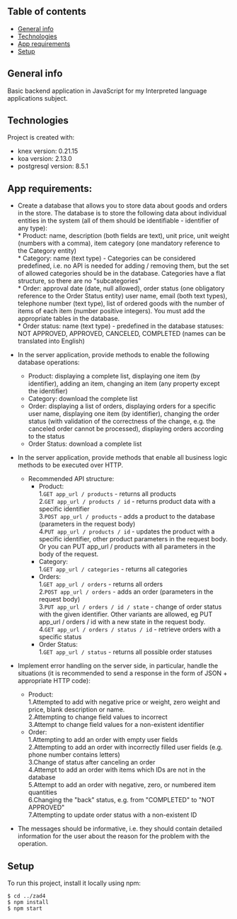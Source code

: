 ## Table of contents
* [General info](#general-info)
* [Technologies](#technologies)
* [App requirements](#app-requirements)
* [Setup](#setup)

## General info
Basic backend application in JavaScript for my Interpreted language applications subject.
## Technologies
Project is created with:     
 * knex version: 0.21.15   
 * koa version: 2.13.0   
 * postgresql version: 8.5.1  
    
## App requirements:

* Create a database that allows you to store data about goods and orders in the store. The database is to store the following data about individual entities in the system (all of them should be identifiable - identifier of any type):  
      * Product: name, description (both fields are text), unit price, unit weight (numbers with a comma), item category (one mandatory reference to the Category entity)  
      * Category: name (text type) - Categories can be considered predefined, i.e. no API is needed for adding / removing them, but the set of allowed categories should be in the database. Categories have a flat structure, so there are no "subcategories"  
      * Order: approval date (date, null allowed), order status (one obligatory reference to the Order Status entity) user name, email (both text types), telephone number (text type), list of ordered goods with the number of items of each item (number positive integers). You must add the appropriate tables in the database.  
       * Order status: name (text type) - predefined in the database statuses: NOT APPROVED, APPROVED, CANCELED, COMPLETED (names can be translated into English)  

* In the server application, provide methods to enable the following database operations:
    * Product: displaying a complete list, displaying one item (by identifier), adding an item, changing an item (any property except the identifier)
    * Category: download the complete list
    * Order: displaying a list of orders, displaying orders for a specific user name, displaying one item (by identifier), changing the order status (with validation of the correctness of the change, e.g. the canceled order cannot be processed), displaying orders according to the status
    * Order Status: download a complete list

* In the server application, provide methods that enable all business logic methods to be executed over HTTP.
     * Recommended API structure:  
          * Product:  
                1.`GET app_url / products` - returns all products  
                2.`GET app_url / products / id` - returns product data with a specific identifier  
                3.`POST app_url / products` - adds a product to the database (parameters in the request body)  
                4.`PUT app_url / products / id` - updates the product with a specific identifier, other product parameters in the request body. Or you can PUT app_url / products with all parameters in the body of the request.  
          * Category:  
                1.`GET app_url / categories` - returns all categories  
          * Orders:  
                1.`GET app_url / orders` - returns all orders  
                2.`POST app_url / orders` - adds an order (parameters in the request body)  
                3.`PUT app_url / orders / id / state` - change of order status with the given identifier. Other variants are allowed, eg PUT app_url / orders / id with a new state in the request body.  
                4.`GET app_url / orders / status / id` - retrieve orders with a specific status  
          * Order Status:  
                1.`GET app_url / status` - returns all possible order statuses  

* Implement error handling on the server side, in particular, handle the situations (it is recommended to send a response in the form of JSON + appropriate HTTP code):  
     * Product:  
          1.Attempted to add with negative price or weight, zero weight and price, blank description or name.  
          2.Attempting to change field values ​​to incorrect  
          3.Attempt to change field values ​​for a non-existent identifier  
     * Order:  
          1.Attempting to add an order with empty user fields  
          2.Attempting to add an order with incorrectly filled user fields (e.g. phone number contains letters)  
          3.Change of status after canceling an order  
          4.Attempt to add an order with items which IDs are not in the database  
          5.Attempt to add an order with negative, zero, or numbered item quantities  
          6.Changing the "back" status, e.g. from "COMPLETED" to "NOT APPROVED"  
          7.Attempting to update order status with a non-existent ID  
* The messages should be informative, i.e. they should contain detailed information for the user about the reason for the problem with the operation.  

## Setup
To run this project, install it locally using npm:

```
$ cd ../zad4
$ npm install
$ npm start
```
